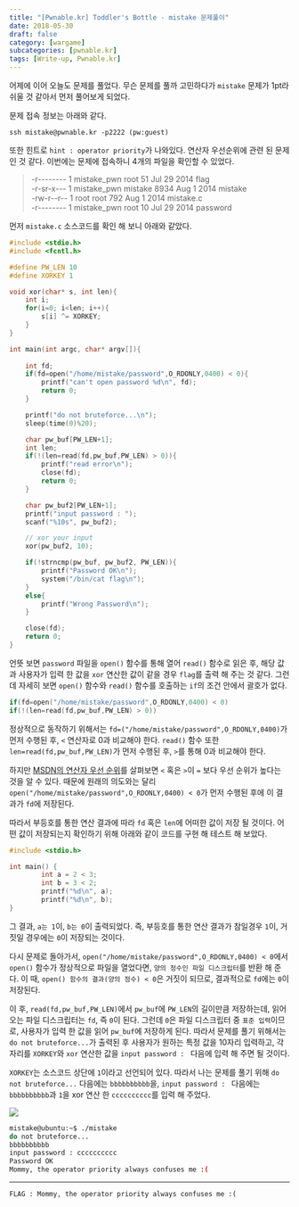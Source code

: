 ```yaml
---
title: "[Pwnable.kr] Toddler's Bottle - mistake 문제풀이"
date: 2018-05-30
draft: false
category: [wargame]
subcategories: [pwnable.kr]
tags: [Write-up, Pwnable.kr]
---
```


어제에 이어 오늘도 문제를 풀었다.
무슨 문제를 풀까 고민하다가 `mistake` 문제가 1pt라 쉬울 것 같아서 먼저 풀어보게 되었다.  

<!--more-->

문제 접속 정보는 아래와 같다.

```plain
ssh mistake@pwnable.kr -p2222 (pw:guest)
```

또한 힌트로 `hint : operator priority`가 나와있다.
연산자 우선순위에 관련 된 문제인 것 같다.
이번에는 문제에 접속하니 4개의 파일을 확인할 수 있었다.   

> -r--------  1 mistake_pwn root      51 Jul 29  2014 flag  
> -r-sr-x---  1 mistake_pwn mistake 8934 Aug  1  2014 mistake  
> -rw-r--r--  1 root        root     792 Aug  1  2014 mistake.c  
> -r--------  1 mistake_pwn root      10 Jul 29  2014 password

먼저 `mistake.c` 소스코드를 확인 해 보니 아래와 같았다.  

```c
#include <stdio.h>
#include <fcntl.h>

#define PW_LEN 10
#define XORKEY 1

void xor(char* s, int len){
	int i;
	for(i=0; i<len; i++){
		s[i] ^= XORKEY;
	}
}

int main(int argc, char* argv[]){
	
	int fd;
	if(fd=open("/home/mistake/password",O_RDONLY,0400) < 0){
		printf("can't open password %d\n", fd);
		return 0;
	}

	printf("do not bruteforce...\n");
	sleep(time(0)%20);

	char pw_buf[PW_LEN+1];
	int len;
	if(!(len=read(fd,pw_buf,PW_LEN) > 0)){
		printf("read error\n");
		close(fd);
		return 0;		
	}

	char pw_buf2[PW_LEN+1];
	printf("input password : ");
	scanf("%10s", pw_buf2);

	// xor your input
	xor(pw_buf2, 10);

	if(!strncmp(pw_buf, pw_buf2, PW_LEN)){
		printf("Password OK\n");
		system("/bin/cat flag\n");
	}
	else{
		printf("Wrong Password\n");
	}

	close(fd);
	return 0;
}
```

언뜻 보면 `password` 파일을 `open()` 함수를 통해 열어 `read()` 함수로 읽은 후, 해당 값과 사용자가 입력 한 값을 `xor` 연산한 값이 같을 경우 `flag`를 출력 해 주는 것 같다.
그런데 자세히 보면 `open()` 함수와 `read()` 함수를 호출하는 `if`의 조건 안에서 괄호가 없다.  

```c
if(fd=open("/home/mistake/password",O_RDONLY,0400) < 0)
if(!(len=read(fd,pw_buf,PW_LEN) > 0))
```

정상적으로 동작하기 위해서는 `fd=("/home/mistake/password",O_RDONLY,0400)`가 먼저 수행된 후, `<` 연산자로 0과 비교해야 한다.
`read()` 함수 또한 `len=read(fd,pw_buf,PW_LEN)`가 먼저 수행된 후, `>`를 통해 0과 비교해야 한다.  

하지만 [MSDN의 연산자 우선 순위](https://msdn.microsoft.com/ko-kr/library/2bxt6kc4.aspx)를 살펴보면 `<` 혹은 `>`이 `=` 보다 우선 순위가 높다는 것을 알 수 있다.
때문에 원래의 의도와는 달리 `open("/home/mistake/password",O_RDONLY,0400) < 0`가 먼저 수행된 후에 이 결과가 `fd`에 저장된다.

따라서 부등호를 통한 연산 결과에 따라 `fd` 혹은 `len`에 어떠한 값이 저장 될 것이다.
어떤 값이 저장되는지 확인하기 위해 아래와 같이 코드를 구현 해 테스트 해 보았다.  

```c
#include <stdio.h>

int main() {
        int a = 2 < 3;
        int b = 3 < 2;
        printf("%d\n", a);
        printf("%d\n", b);
}
```

그 결과, `a는 1`이, `b는 0`이 출력되었다.
즉, 부등호를 통한 연산 결과가 참일경우 `1`이, 거짓일 경우에는 `0`이 저장되는 것이다.  

다시 문제로 돌아가서, `open("/home/mistake/password",O_RDONLY,0400) < 0`에서 `open()` 함수가 정상적으로 파일을 열었다면, `양의 정수인 파일 디스크립터`를 반환 해 준다.
이 때, `open() 함수의 결과(양의 정수) < 0`은 거짓이 되므로, 결과적으로 `fd`에는 `0`이 저장된다.  

이 후, `read(fd,pw_buf,PW_LEN)`에서 `pw_buf`에 `PW_LEN`의 길이만큼 저장하는데, 읽어 오는 파일 디스크립터는 `fd`, 즉 `0`이 된다.
그런데 `0`은 파일 디스크립터 중 `표준 입력`이므로, 사용자가 입력 한 값을 읽어 `pw_buf`에 저장하게 된다.
따라서 문제를 풀기 위해서는 `do not bruteforce...`가 출력된 후 사용자가 원하는 특정 값을 10자리 입력하고, 각 자리를 `XORKEY`와 `xor` 연산한 값을 `input password : ` 다음에 입력 해 주면 될 것이다.  

`XORKEY`는 소스코드 상단에 `1`이라고 선언되어 있다.
따라서 나는 문제를 풀기 위해 `do not bruteforce...` 다음에는 `bbbbbbbbbb`을, `input password : ` 다음에는 `bbbbbbbbbb`과 `1`을 xor 연산 한 `cccccccccc`를 입력 해 주었다.  

![](/images/pwnable.kr/mistake/mistake_01.PNG)

```bash
mistake@ubuntu:~$ ./mistake 
do not bruteforce...
bbbbbbbbbb
input password : cccccccccc
Password OK
Mommy, the operator priority always confuses me :(
```

---

```plain
FLAG : Mommy, the operator priority always confuses me :(
```
